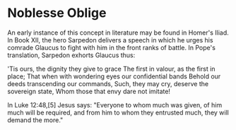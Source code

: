 # Noblesse Oblige

An early instance of this concept in literature may be found in Homer's Iliad. In Book XII, the hero Sarpedon delivers a speech in which he urges his comrade Glaucus to fight with him in the front ranks of battle. In Pope's translation, Sarpedon exhorts Glaucus thus:

'Tis ours, the dignity they give to grace
The first in valour, as the first in place;
That when with wondering eyes our confidential bands
Behold our deeds transcending our commands,
Such, they may cry, deserve the sovereign state,
Whom those that envy dare not imitate!

In Luke 12:48,[5] Jesus says: "Everyone to whom much was given, of him much will be required, and from him to whom they entrusted much, they will demand the more."

